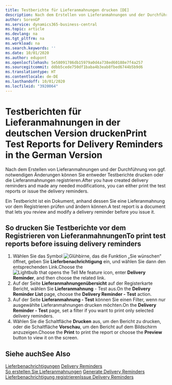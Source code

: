 ```yaml
---
title: Testberichte für Lieferanmahnungen drucken [DE]
description: Nach dem Erstellen von Lieferanmahnungen und der Durchführung von ggf. notwendigen Änderungen können Sie entweder Testberichte drucken oder die Lieferanmahnungen in der deutschen Version registrieren.
author: SorenGP
ms.service: dynamics365-business-central
ms.topic: article
ms.devlang: na
ms.tgt_pltfrm: na
ms.workload: na
ms.search.keywords: ''
ms.date: 10/01/2020
ms.author: edupont
ms.openlocfilehash: 5e58091786db15979a0d4a738ed60188e7f4a257
ms.sourcegitcommit: ddbb5cede750df1baba4b3eab8fbed6744b5b9d6
ms.translationtype: HT
ms.contentlocale: de-DE
ms.lasthandoff: 10/01/2020
ms.locfileid: "3920064"
---
```

# <a name="print-test-reports-for-delivery-reminders-in-the-german-version"></a><span data-ttu-id="a0017-103">Testberichten für Lieferanmahnungen in der deutschen Version drucken</span><span class="sxs-lookup"><span data-stu-id="a0017-103">Print Test Reports for Delivery Reminders in the German Version</span></span>

<span data-ttu-id="a0017-104">Nach dem Erstellen von Lieferanmahnungen und der Durchführung von ggf. notwendigen Änderungen können Sie entweder Testberichte drucken oder die Lieferanmahnungen registrieren.</span><span class="sxs-lookup"><span data-stu-id="a0017-104">After you have created delivery reminders and made any needed modifications, you can either print the test reports or issue the delivery reminders.</span></span>  

<span data-ttu-id="a0017-105">Ein Testbericht ist ein Dokument, anhand dessen Sie eine Lieferanmahnung vor dem Registrieren prüfen und ändern können.</span><span class="sxs-lookup"><span data-stu-id="a0017-105">A test report is a document that lets you review and modify a delivery reminder before you issue it.</span></span>  

## <a name="to-print-test-reports-before-issuing-delivery-reminders"></a><span data-ttu-id="a0017-106">So drucken Sie Testberichte vor dem Registrieren von Lieferanmahnungen</span><span class="sxs-lookup"><span data-stu-id="a0017-106">To print test reports before issuing delivery reminders</span></span>  

1.  <span data-ttu-id="a0017-107">Wählen Sie das Symbol ![Glühbirne, das die Funktion „Sie wünschen“](../../media/ui-search/search_small.png "Sagen Sie mir, was Sie tun wollen") öffnet, geben Sie **Lieferbenachrichtigung** ein, und wählen Sie dann den entsprechenden Link.</span><span class="sxs-lookup"><span data-stu-id="a0017-107">Choose the ![Lightbulb that opens the Tell Me feature](../../media/ui-search/search_small.png "Tell me what you want to do") icon, enter **Delivery Reminder**, and then choose the related link.</span></span>  
2.  <span data-ttu-id="a0017-108">Auf der Seite **Lieferanmahnungenübersicht** auf der Registerkarte Bericht, wählen Sie **Lieferanmahnung** - Test aus.</span><span class="sxs-lookup"><span data-stu-id="a0017-108">On the **Delivery Reminder List** page, choose the **Delivery Reminder - Test** action.</span></span>  
3.  <span data-ttu-id="a0017-109">Auf der Seite **Lieferanmahnung - Test** können Sie einen Filter, wenn nur ausgewählte Lieferanmahnungen drucken möchten.</span><span class="sxs-lookup"><span data-stu-id="a0017-109">On the **Delivery Reminder - Test** page, set a filter if you want to print only selected delivery reminders.</span></span>  
4.  <span data-ttu-id="a0017-110">Wählen Sie die Schaltfläche **Drucken** aus, um den Bericht zu drucken, oder die Schaltfläche **Vorschau**, um den Bericht auf dem Bildschirm anzuzeigen.</span><span class="sxs-lookup"><span data-stu-id="a0017-110">Choose the **Print** to print the report or choose the **Preview** button to view it on the screen.</span></span>  

## <a name="see-also"></a><span data-ttu-id="a0017-111">Siehe auch</span><span class="sxs-lookup"><span data-stu-id="a0017-111">See Also</span></span>  
 <span data-ttu-id="a0017-112">[Lieferbenachrichtigungen](delivery-reminders.md) </span><span class="sxs-lookup"><span data-stu-id="a0017-112">[Delivery Reminders](delivery-reminders.md) </span></span>  
 <span data-ttu-id="a0017-113">[So erstellen Sie Lieferanmahnungen](how-to-generate-delivery-reminders.md) </span><span class="sxs-lookup"><span data-stu-id="a0017-113">[Generate Delivery Reminders](how-to-generate-delivery-reminders.md) </span></span>  
 [<span data-ttu-id="a0017-114">Lieferbenachrichtigung registrieren</span><span class="sxs-lookup"><span data-stu-id="a0017-114">Issue Delivery Reminders</span></span>](how-to-issue-delivery-reminders.md)
